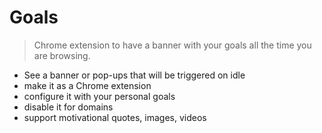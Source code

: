 # Goals

> Chrome extension to have a banner with your goals all the time you are browsing.

- See a banner or pop-ups that will be triggered on idle
- make it as a Chrome extension
- configure it with your personal goals
- disable it for domains
- support motivational quotes, images, videos

